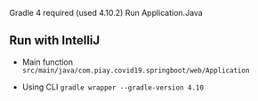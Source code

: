 Gradle 4 required (used 4.10.2) 
Run Application.Java 

## Run with IntelliJ

- Main function
`src/main/java/com.piay.covid19.springboot/web/Application`

- Using CLI
`gradle wrapper --gradle-version 4.10`
